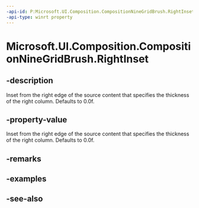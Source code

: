 ```yaml
---
-api-id: P:Microsoft.UI.Composition.CompositionNineGridBrush.RightInset
-api-type: winrt property
---
```


<!-- Property syntax
public float RightInset { get;  set; }
-->

# Microsoft.UI.Composition.CompositionNineGridBrush.RightInset

## -description
Inset from the right edge of the source content that specifies the thickness of the right column. Defaults to 0.0f.

## -property-value
Inset from the right edge of the source content that specifies the thickness of the right column. Defaults to 0.0f.

## -remarks

## -examples

## -see-also
